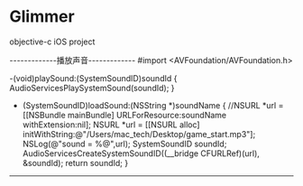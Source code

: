 # Glimmer
objective-c iOS project


-------------播放声音-------------
#import <AVFoundation/AVFoundation.h>

-(void)playSound:(SystemSoundID)soundId
{
    AudioServicesPlaySystemSound(soundId);
}

- (SystemSoundID)loadSound:(NSString *)soundName
{
    //NSURL *url = [[NSBundle mainBundle] URLForResource:soundName withExtension:nil];
    NSURL *url = [[NSURL alloc] initWithString:@"/Users/mac_tech/Desktop/game_start.mp3"];
    NSLog(@"sound = %@",url);
    SystemSoundID soundId;
    AudioServicesCreateSystemSoundID((__bridge CFURLRef)(url), &soundId);
    return soundId;
}

----------------------------------
